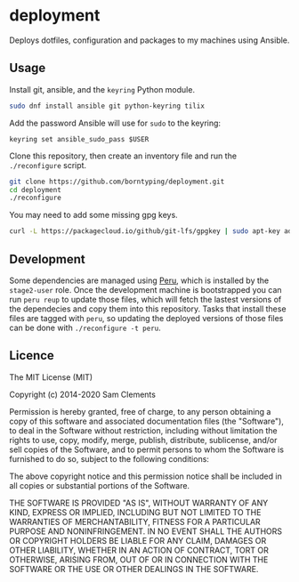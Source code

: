 deployment
==========

Deploys dotfiles, configuration and packages to my machines using Ansible.

Usage
-----

Install git, ansible, and the `keyring` Python module.

```bash
sudo dnf install ansible git python-keyring tilix
```

Add the password Ansible will use for `sudo` to the keyring:

```
keyring set ansible_sudo_pass $USER
```

Clone this repository, then create an inventory file and run the
`./reconfigure` script.

```bash
git clone https://github.com/borntyping/deployment.git
cd deployment
./reconfigure
```

You may need to add some missing gpg keys.

```bash
curl -L https://packagecloud.io/github/git-lfs/gpgkey | sudo apt-key add -
```

Development
-----------

Some dependencies are managed using [Peru], which is installed by the
`stage2-user` role. Once the development machine is bootstrapped you can run
`peru reup` to update those files, which will fetch the lastest versions of the
dependecies and copy them into this repository. Tasks that install these files
are tagged with `peru`, so updating the deployed versions of those files can be
done with `./reconfigure -t peru`.

Licence
-------

The MIT License (MIT)

Copyright (c) 2014-2020 Sam Clements

Permission is hereby granted, free of charge, to any person obtaining a copy
of this software and associated documentation files (the "Software"), to deal
in the Software without restriction, including without limitation the rights
to use, copy, modify, merge, publish, distribute, sublicense, and/or sell
copies of the Software, and to permit persons to whom the Software is
furnished to do so, subject to the following conditions:

The above copyright notice and this permission notice shall be included in
all copies or substantial portions of the Software.

THE SOFTWARE IS PROVIDED "AS IS", WITHOUT WARRANTY OF ANY KIND, EXPRESS OR
IMPLIED, INCLUDING BUT NOT LIMITED TO THE WARRANTIES OF MERCHANTABILITY,
FITNESS FOR A PARTICULAR PURPOSE AND NONINFRINGEMENT. IN NO EVENT SHALL THE
AUTHORS OR COPYRIGHT HOLDERS BE LIABLE FOR ANY CLAIM, DAMAGES OR OTHER
LIABILITY, WHETHER IN AN ACTION OF CONTRACT, TORT OR OTHERWISE, ARISING FROM,
OUT OF OR IN CONNECTION WITH THE SOFTWARE OR THE USE OR OTHER DEALINGS IN
THE SOFTWARE.

[Peru]: https://github.com/buildinspace/peru
